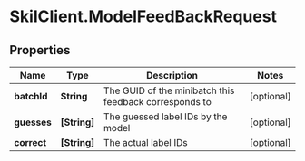# SkilClient.ModelFeedBackRequest

## Properties
Name | Type | Description | Notes
------------ | ------------- | ------------- | -------------
**batchId** | **String** | The GUID of the minibatch this feedback corresponds to | [optional] 
**guesses** | **[String]** | The guessed label IDs by the model | [optional] 
**correct** | **[String]** | The actual label IDs | [optional] 



